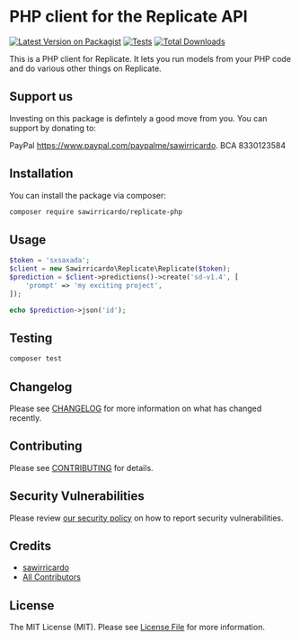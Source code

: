 # PHP client for the Replicate API

[![Latest Version on Packagist](https://img.shields.io/packagist/v/sawirricardo/replicate-php.svg?style=flat-square)](https://packagist.org/packages/sawirricardo/replicate-php)
[![Tests](https://img.shields.io/github/actions/workflow/status/sawirricardo/replicate-php/run-tests.yml?branch=main&label=tests&style=flat-square)](https://github.com/sawirricardo/replicate-php/actions/workflows/run-tests.yml)
[![Total Downloads](https://img.shields.io/packagist/dt/sawirricardo/replicate-php.svg?style=flat-square)](https://packagist.org/packages/sawirricardo/replicate-php)

This is a PHP client for Replicate. It lets you run models from your PHP code and do various other things on Replicate.

## Support us

Investing on this package is defintely a good move from you. You can support by donating to:

PayPal https://www.paypal.com/paypalme/sawirricardo.
BCA 8330123584

## Installation

You can install the package via composer:

```bash
composer require sawirricardo/replicate-php
```

## Usage

```php
$token = 'sxsaxada';
$client = new Sawirricardo\Replicate\Replicate($token);
$prediction = $client->predictions()->create('sd-v1.4', [
    'prompt' => 'my exciting project',
]);

echo $prediction->json('id');
```

## Testing

```bash
composer test
```

## Changelog

Please see [CHANGELOG](CHANGELOG.md) for more information on what has changed recently.

## Contributing

Please see [CONTRIBUTING](https://github.com/spatie/.github/blob/main/CONTRIBUTING.md) for details.

## Security Vulnerabilities

Please review [our security policy](../../security/policy) on how to report security vulnerabilities.

## Credits

-   [sawirricardo](https://github.com/sawirricardo)
-   [All Contributors](../../contributors)

## License

The MIT License (MIT). Please see [License File](LICENSE.md) for more information.
